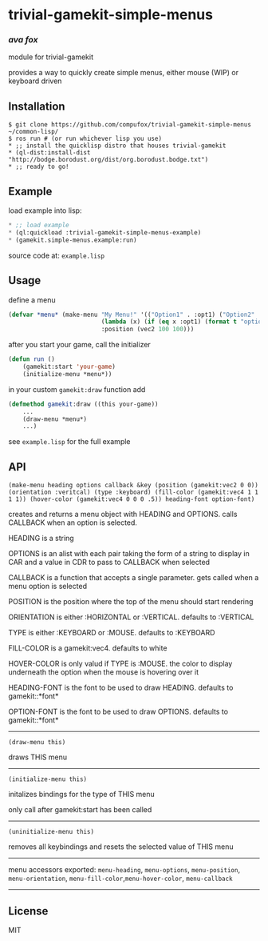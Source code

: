 # trivial-gamekit-simple-menus
### _ava fox_

module for trivial-gamekit

provides a way to quickly create simple menus, either mouse (WIP) or keyboard driven

## Installation

```shell
$ git clone https://github.com/compufox/trivial-gamekit-simple-menus ~/common-lisp/
$ ros run # (or run whichever lisp you use)
* ;; install the quicklisp distro that houses trivial-gamekit
* (ql-dist:install-dist "http://bodge.borodust.org/dist/org.borodust.bodge.txt")
* ;; ready to go!
```

## Example 

load example into lisp:
```lisp
* ;; load example
* (ql:quickload :trivial-gamekit-simple-menus-example)
* (gamekit.simple-menus.example:run)
```

source code at: `example.lisp`

## Usage

define a menu

```lisp
(defvar *menu* (make-menu "My Menu!" '(("Option1" . :opt1) ("Option2" . :opt2))
                          (lambda (x) (if (eq x :opt1) (format t "option 1 picked") (format t "option 2 picked")))
                          :position (vec2 100 100)))
```

after you start your game, call the initializer

```lisp
(defun run ()
    (gamekit:start 'your-game)
    (initialize-menu *menu*))
```

in your custom `gamekit:draw` function add 

```lisp
(defmethod gamekit:draw ((this your-game))
    ...
    (draw-menu *menu*)
    ...)
```

see `example.lisp` for the full example

## API

`(make-menu heading options callback &key (position (gamekit:vec2 0 0)) (orientation :veritcal) (type :keyboard) (fill-color (gamekit:vec4 1 1 1 1)) (hover-color (gamekit:vec4 0 0 0 .5)) heading-font option-font)`

creates and returns a menu object with HEADING and OPTIONS. calls CALLBACK when an option is selected.

HEADING is a string

OPTIONS is an alist with each pair taking the form of a string to display in CAR and a value in CDR to pass to CALLBACK when selected

CALLBACK is a function that accepts a single parameter. gets called when a menu option is selected

POSITION is the position where the top of the menu should start rendering

ORIENTATION is either :HORIZONTAL or :VERTICAL. defaults to :VERTICAL

TYPE is either :KEYBOARD or :MOUSE. defaults to :KEYBOARD

FILL-COLOR is a gamekit:vec4. defaults to white

HOVER-COLOR is only valud if TYPE is :MOUSE. the color to display underneath the option when the mouse is hovering over it

HEADING-FONT is the font to be used to draw HEADING. defaults to gamekit::\*font\*

OPTION-FONT is the font to be used to draw OPTIONS. defaults to gamekit::\*font\*

---

`(draw-menu this)`

draws THIS menu

---

`(initialize-menu this)`

initalizes bindings for the type of THIS menu 

only call after gamekit:start has been called

---

`(uninitialize-menu this)`

removes all keybindings and resets the selected value of THIS menu

---

menu accessors exported: `menu-heading`, `menu-options`, `menu-position`,
    `menu-orientation`, `menu-fill-color`,`menu-hover-color`, `menu-callback`
    
---

## License

MIT

